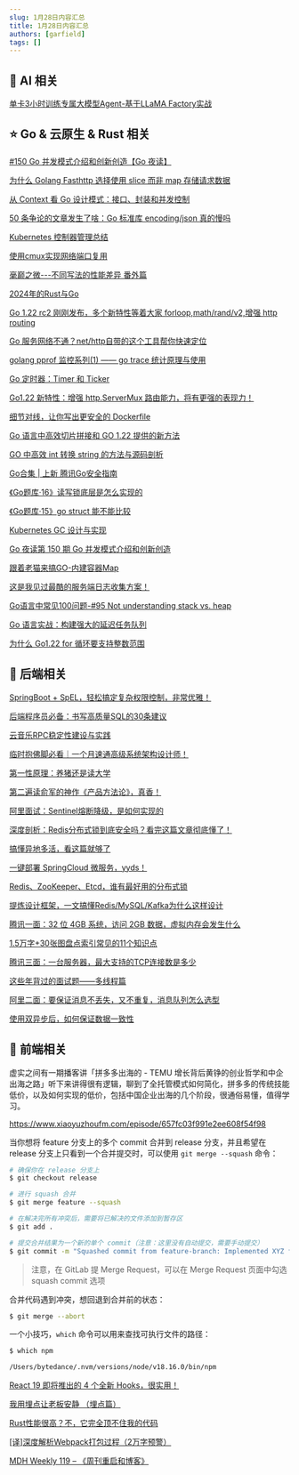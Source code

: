 ```yaml
---
slug: 1月28日内容汇总
title: 1月28日内容汇总
authors: [garfield]
tags: []
---
```


## 🌟 AI 相关

[单卡3小时训练专属大模型Agent-基于LLaMA Factory实战](https://mp.weixin.qq.com/s/DPTDaPkYdhY4KjR3hahKNA)

## ⭐️ Go & 云原生 & Rust 相关

[#150 Go 并发模式介绍和创新创造【Go 夜读】](https://www.bilibili.com/video/BV1Fw41177tk)

[为什么 Golang Fasthttp 选择使用 slice 而非 map 存储请求数据](https://mp.weixin.qq.com/s/68Pj0mEJF2Ks9X2pVFk87g)

[从 Context 看 Go 设计模式：接口、封装和并发控制](https://mp.weixin.qq.com/s/e03KFBKXUXwzvw3dVPOH-Q)

[50 条争论的文章发生了啥：Go 标准库 encoding/json 真的慢吗](https://mp.weixin.qq.com/s/s63mY3j4oBwpQmB4r4SeWw)

[Kubernetes 控制器管理总结](https://mp.weixin.qq.com/s/uyN2iHJPEjaYlQYpxTJ6bA)

[使用cmux实现网络端口复用](https://mp.weixin.qq.com/s/_BQjJT8zqvWrXXdO_YR8lA)

[毫巅之微---不同写法的性能差异 番外篇](https://mp.weixin.qq.com/s/LIdlk0p32iW2KDjGHGflMQ)

[2024年的Rust与Go](https://mp.weixin.qq.com/s/EWq7-LYcq586U0PXaJeQHw)

[Go 1.22 rc2 刚刚发布，多个新特性等着大家 forloop,math/rand/v2,增强 http routing](https://mp.weixin.qq.com/s/-mLxdZ5LXYoFKH_RinNqqw)

[Go 服务网络不通？net/http自带的这个工具帮你快速定位](https://mp.weixin.qq.com/s/8_pJiuOzoQt6xyoLUX0CIw)

[golang pprof 监控系列(1) —— go trace 统计原理与使用](https://mp.weixin.qq.com/s/2BY_93w8iAJOGpsCdgbGtA)

[Go 定时器：Timer 和 Ticker](https://mp.weixin.qq.com/s/IgXFofLEwhYYYUtIZ4_rTA)

[Go1.22 新特性：增强 http.ServerMux 路由能力，将有更强的表现力！](https://mp.weixin.qq.com/s/gGr1aM1ijBmaejfwW2qqeA)

[细节对线，让你写出更安全的 Dockerfile](https://mp.weixin.qq.com/s/8ZSuq-vYbB62B1TRFF-MGA)

[Go 语言中高效切片拼接和 GO 1.22 提供的新方法](https://mp.weixin.qq.com/s/A99rzi-SZ6QvAv8Sia5nGg)

[GO 中高效 int 转换 string 的方法与源码剖析](https://mp.weixin.qq.com/s/xwNZsIp3qMK532R9CVI31A)

[Go合集 | 上新 腾讯Go安全指南](https://mp.weixin.qq.com/s/gFR9WCMeZG9KxUBq11EGXw)

[《Go题库·16》读写锁底层是怎么实现的](https://mp.weixin.qq.com/s/CARzBDS3PSeH-EVrADvozA)

[《Go题库·15》go struct 能不能比较](https://mp.weixin.qq.com/s/wzqKqHhWhJKA0T6V-6SAig)

[Kubernetes GC 设计与实现](https://mp.weixin.qq.com/s/wlS5IYD11HJnS-NqD-BvWA)

[Go 夜读第 150 期 Go 并发模式介绍和创新创造](https://mp.weixin.qq.com/s/Ks1BDSw3mSxcxLp3VHObaw)

[跟着老猫来搞GO-内建容器Map](https://mp.weixin.qq.com/s/KB8BM9jNI5AS6QCG_6fHYw)

[这是我见过最酷的服务端日志收集方案！](https://mp.weixin.qq.com/s/bBefDLI2psURnUm3LhiAkA)

[Go语言中常见100问题-#95 Not understanding stack vs. heap](https://mp.weixin.qq.com/s/KqjvbhO4zN5oB-lmq0cNkg)

[Go 语言实战：构建强大的延迟任务队列](https://mp.weixin.qq.com/s/OkBqiMEnha3SyCxBA0MkRQ)

[为什么 Go1.22 for 循环要支持整数范围](https://mp.weixin.qq.com/s/cw7p2EuUTIj1TAcfCdfbew)

## 📒 后端相关

[SpringBoot + SpEL，轻松搞定复杂权限控制，非常优雅！](https://mp.weixin.qq.com/s/DA3HoEvCTXPDKvM5EvbXrg)

[后端程序员必备：书写高质量SQL的30条建议](https://mp.weixin.qq.com/s/IPUAlBmGgsQTGqodLGECLg)

[云音乐RPC稳定性建设与实践](https://mp.weixin.qq.com/s/8blLwTDT5lGqD2BYqaNlmg)

[临时抱佛脚必看｜一个月速通高级系统架构设计师！](https://mp.weixin.qq.com/s/l0FJsocKibWWxxW4Uk_mxQ)

[第一性原理：养猪还是读大学](https://mp.weixin.qq.com/s/azDbatL-bYqoNo08kQbVpQ)

[第二遍读俞军的神作《产品方法论》，真香！](https://mp.weixin.qq.com/s/8vVU-UjbA5BFJJRBOSHgeQ)

[阿里面试：Sentinel熔断降级，是如何实现的](https://mp.weixin.qq.com/s/DWwkAax0tPj2mqikffJDfg)

[深度剖析：Redis分布式锁到底安全吗？看完这篇文章彻底懂了！](https://mp.weixin.qq.com/s/s8xjm1ZCKIoTGT3DCVA4aw)

[搞懂异地多活，看这篇就够了](https://mp.weixin.qq.com/s/T6mMDdtTfBuIiEowCpqu6Q)

[一键部署 SpringCloud 微服务，yyds！](https://mp.weixin.qq.com/s/HXj5YvANMIpceaspBWjmgg)

[Redis、ZooKeeper、Etcd，谁有最好用的分布式锁](https://mp.weixin.qq.com/s/yZC6VJGxt1ANZkn0SljZBg)

[提炼设计框架，一文搞懂Redis/MySQL/Kafka为什么这样设计](https://juejin.cn/post/7317926149119721507)

[腾讯一面：32 位 4GB 系统，访问 2GB 数据，虚拟内存会发生什么](https://mp.weixin.qq.com/s/IfLCzKsqTx_xUQkC4DB9KA)

[1.5万字+30张图盘点索引常见的11个知识点](https://mp.weixin.qq.com/s/FHt1IehO-XrpojJKsY7tkQ)

[腾讯三面：一台服务器，最大支持的TCP连接数是多少](https://mp.weixin.qq.com/s/JSnmeL68oOwCZzuLxZrb5Q)

[这些年背过的面试题——多线程篇](https://mp.weixin.qq.com/s/IVgGXQKU1QiT1ToN2wXHJg)

[阿里二面：要保证消息不丢失，又不重复，消息队列怎么选型](https://mp.weixin.qq.com/s/g-vG2d9QaYn_-f3gCa1Jqg)

[使用双异步后，如何保证数据一致性](https://mp.weixin.qq.com/s/2-V0Yf7sHxneKp0PJbYxBg)

## 📒 前端相关

虚实之间有一期播客讲「拼多多出海的 - TEMU 增长背后黄铮的创业哲学和中企出海之路」听下来讲得很有逻辑，聊到了全托管模式如何简化，拼多多的传统技能低价，以及如何实现的低价，包括中国企业出海的几个阶段，很通俗易懂，值得学习。

https://www.xiaoyuzhoufm.com/episode/657fc03f991e2ee608f54f98

当你想将 feature 分支上的多个 commit 合并到 release 分支，并且希望在 release 分支上只看到一个合并提交时，可以使用 `git merge --squash` 命令：

```bash
# 确保你在 release 分支上
$ git checkout release

# 进行 squash 合并
$ git merge feature --squash

# 在解决完所有冲突后，需要将已解决的文件添加到暂存区
$ git add .

# 提交合并结果为一个新的单个 commit（注意：这里没有自动提交，需要手动提交）
$ git commit -m "Squashed commit from feature-branch: Implemented XYZ feature"
```

> 注意，在 GitLab 提 Merge Request，可以在 Merge Request 页面中勾选 squash commit 选项

合并代码遇到冲突，想回退到合并前的状态：

```bash
$ git merge --abort
```

一个小技巧，`which` 命令可以用来查找可执行文件的路径：

```bash
$ which npm

/Users/bytedance/.nvm/versions/node/v18.16.0/bin/npm
```

[React 19 即将推出的 4 个全新 Hooks，很实用！](https://mp.weixin.qq.com/s/KFUikcgNvNw15wqM2wPHJw)

[我用埋点让老板安静 （埋点篇）](https://mp.weixin.qq.com/s/1L75-L5eFFjuc4w0qBkXoQ)

[Rust性能很高？不，它完全顶不住我的代码](https://juejin.cn/post/7325993514701635638)

[\[译\]深度解析Webpack打包过程（2万字预警）](https://juejin.cn/post/7313423853223985167)

[MDH Weekly 119 – 《周刊重启和博客》](https://mp.weixin.qq.com/s/3azGXsDFYoqaf0cWYlzDSw)
